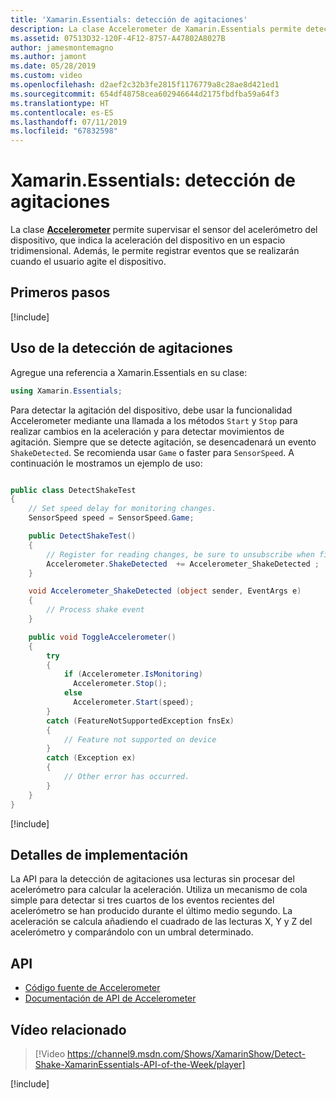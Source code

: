 ```yaml
---
title: 'Xamarin.Essentials: detección de agitaciones'
description: La clase Accelerometer de Xamarin.Essentials permite detectar movimientos de agitación en el dispositivo.
ms.assetid: 07513D32-120F-4F12-8757-A47802A8027B
author: jamesmontemagno
ms.author: jamont
ms.date: 05/28/2019
ms.custom: video
ms.openlocfilehash: d2aef2c32b3fe2815f1176779a8c28ae8d421ed1
ms.sourcegitcommit: 654df48758cea602946644d2175fbdfba59a64f3
ms.translationtype: HT
ms.contentlocale: es-ES
ms.lasthandoff: 07/11/2019
ms.locfileid: "67832598"
---
```

# <a name="xamarinessentials-detect-shake"></a>Xamarin.Essentials: detección de agitaciones

La clase **[Accelerometer](accelerometer.md)** permite supervisar el sensor del acelerómetro del dispositivo, que indica la aceleración del dispositivo en un espacio tridimensional. Además, le permite registrar eventos que se realizarán cuando el usuario agite el dispositivo.

## <a name="get-started"></a>Primeros pasos

[!include[](~/essentials/includes/get-started.md)]

## <a name="using-detect-shake"></a>Uso de la detección de agitaciones

Agregue una referencia a Xamarin.Essentials en su clase:

```csharp
using Xamarin.Essentials;
```

Para detectar la agitación del dispositivo, debe usar la funcionalidad Accelerometer mediante una llamada a los métodos `Start` y `Stop` para realizar cambios en la aceleración y para detectar movimientos de agitación. Siempre que se detecte agitación, se desencadenará un evento `ShakeDetected`. Se recomienda usar `Game` o faster para `SensorSpeed`. A continuación le mostramos un ejemplo de uso:

```csharp

public class DetectShakeTest
{
    // Set speed delay for monitoring changes.
    SensorSpeed speed = SensorSpeed.Game;

    public DetectShakeTest()
    {
        // Register for reading changes, be sure to unsubscribe when finished
        Accelerometer.ShakeDetected  += Accelerometer_ShakeDetected ;
    }

    void Accelerometer_ShakeDetected (object sender, EventArgs e)
    {
        // Process shake event
    }

    public void ToggleAccelerometer()
    {
        try
        {
            if (Accelerometer.IsMonitoring)
              Accelerometer.Stop();
            else
              Accelerometer.Start(speed);
        }
        catch (FeatureNotSupportedException fnsEx)
        {
            // Feature not supported on device
        }
        catch (Exception ex)
        {
            // Other error has occurred.
        }
    }
}
```

[!include[](~/essentials/includes/sensor-speed.md)]

## <a name="implementation-details"></a>Detalles de implementación

La API para la detección de agitaciones usa lecturas sin procesar del acelerómetro para calcular la aceleración. Utiliza un mecanismo de cola simple para detectar si tres cuartos de los eventos recientes del acelerómetro se han producido durante el último medio segundo. La aceleración se calcula añadiendo el cuadrado de las lecturas X, Y y Z del acelerómetro y comparándolo con un umbral determinado.

## <a name="api"></a>API

- [Código fuente de Accelerometer](https://github.com/xamarin/Essentials/tree/master/Xamarin.Essentials/Accelerometer)
- [Documentación de API de Accelerometer](xref:Xamarin.Essentials.Accelerometer)

## <a name="related-video"></a>Vídeo relacionado

> [!Video https://channel9.msdn.com/Shows/XamarinShow/Detect-Shake-XamarinEssentials-API-of-the-Week/player]

[!include[](~/essentials/includes/xamarin-show-essentials.md)]
